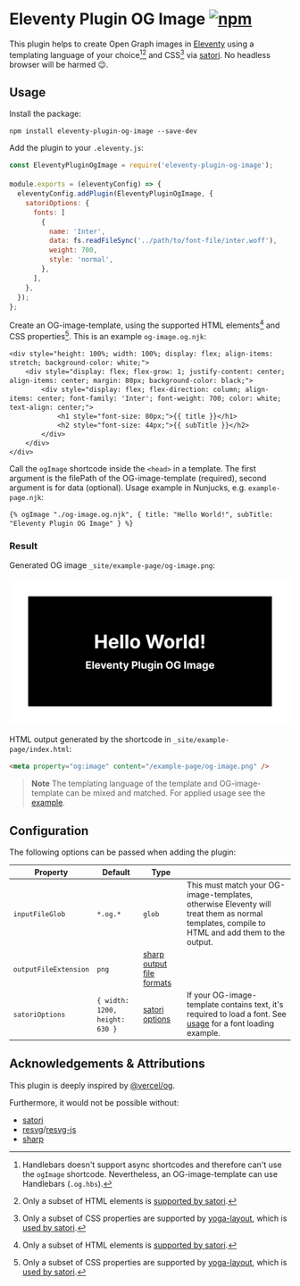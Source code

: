 # Eleventy Plugin OG Image [![npm](https://img.shields.io/npm/v/eleventy-plugin-og-image?color=blue)](https://www.npmjs.com/package/eleventy-plugin-og-image)

This plugin helps to create Open Graph images in [Eleventy](https://www.11ty.dev/) using a templating language of your choice[^1][^2] and CSS[^3] via [satori](https://github.com/vercel/satori). No headless browser will be harmed 😉.

## Usage

Install the package:

```shell
npm install eleventy-plugin-og-image --save-dev
```

Add the plugin to your `.eleventy.js`:

```js
const EleventyPluginOgImage = require('eleventy-plugin-og-image');

module.exports = (eleventyConfig) => {
  eleventyConfig.addPlugin(EleventyPluginOgImage, {
    satoriOptions: {
      fonts: [
        {
          name: 'Inter',
          data: fs.readFileSync('../path/to/font-file/inter.woff'),
          weight: 700,
          style: 'normal',
        },
      ],
    },
  });
};
```

Create an OG-image-template, using the supported HTML elements[^2] and CSS properties[^3]. This is an example `og-image.og.njk`:

```njk
<div style="height: 100%; width: 100%; display: flex; align-items: stretch; background-color: white;">
    <div style="display: flex; flex-grow: 1; justify-content: center; align-items: center; margin: 80px; background-color: black;">
        <div style="display: flex; flex-direction: column; align-items: center; font-family: 'Inter'; font-weight: 700; color: white; text-align: center;">
            <h1 style="font-size: 80px;">{{ title }}</h1>
            <h2 style="font-size: 44px;">{{ subTitle }}</h2>
        </div>
    </div>
</div>
```

Call the `ogImage` shortcode inside the `<head>` in a template. The first argument is the filePath of the OG-image-template (required), second argument is for data (optional). Usage example in Nunjucks, e.g. `example-page.njk`:

```njk
{% ogImage "./og-image.og.njk", { title: "Hello World!", subTitle: "Eleventy Plugin OG Image" } %}
```

### Result

Generated OG image `_site/example-page/og-image.png`:

![Generated OG image](./assets/og-image.png)

HTML output generated by the shortcode in `_site/example-page/index.html`:

```html
<meta property="og:image" content="/example-page/og-image.png" />
```

> **Note**
> The templating language of the template and OG-image-template can be mixed and matched. For applied usage see the [example](./example).

## Configuration

The following options can be passed when adding the plugin:

| Property              | Default                        | Type                                                                                                               |                                                                                                                                              |
| --------------------- | ------------------------------ | ------------------------------------------------------------------------------------------------------------------ | -------------------------------------------------------------------------------------------------------------------------------------------- |
| `inputFileGlob`       | `*.og.*`                       | `glob`                                                                                                             | This must match your OG-image-templates, otherwise Eleventy will treat them as normal templates, compile to HTML and add them to the output. |
| `outputFileExtension` | `png`                          | [sharp output file formats](https://sharp.pixelplumbing.com/api-output)                                            |                                                                                                                                              |
| `satoriOptions`       | `{ width: 1200, height: 630 }` | [satori options](https://github.com/vercel/satori/blob/58668d57be537e5477515446fd0e92b977071d85/src/satori.ts#L14) | If your OG-image-template contains text, it's required to load a font. See [usage](#usage) for a font loading example.                       |

## Acknowledgements & Attributions

This plugin is deeply inspired by [@vercel/og](https://vercel.com/docs/concepts/functions/edge-functions/og-image-generation).

Furthermore, it would not be possible without:

- [satori](https://github.com/vercel/satori)
- [resvg](https://github.com/RazrFalcon/resvg/)/[resvg-js](https://github.com/yisibl/resvg-js)
- [sharp](https://github.com/lovell/sharp)

[^1]: Handlebars doesn't support async shortcodes and therefore can't use the `ogImage` shortcode. Nevertheless, an OG-image-template can use Handlebars (`.og.hbs`).
[^2]: Only a subset of HTML elements is [supported by satori](https://github.com/vercel/satori#html-elements).
[^3]: Only a subset of CSS properties are supported by [yoga-layout](https://github.com/facebook/yoga), which is [used by satori](https://github.com/vercel/satori#css).
